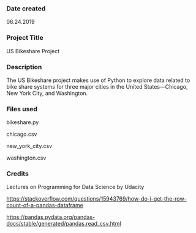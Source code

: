 ### Date created
06.24.2019

### Project Title
US Bikeshare Project

### Description
The US Bikeshare project makes use of Python to explore data related to bike share systems for three major cities in the United States—Chicago, New York City, and Washington. 

### Files used
bikeshare.py 

chicago.csv

new_york_city.csv

washington.csv

### Credits
Lectures on Programming for Data Science by Udacity

https://stackoverflow.com/questions/15943769/how-do-i-get-the-row-count-of-a-pandas-dataframe

https://pandas.pydata.org/pandas-docs/stable/generated/pandas.read_csv.html
